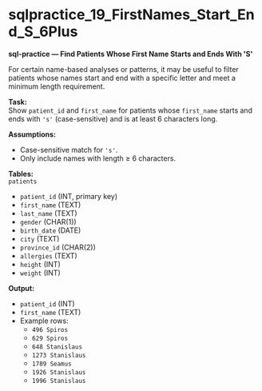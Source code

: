 # sqlpractice_19_FirstNames_Start_End_S_6Plus

**sql-practice — Find Patients Whose First Name Starts and Ends With 'S'**  

For certain name-based analyses or patterns, it may be useful to filter patients whose names start and end with a specific letter and meet a minimum length requirement.  

**Task:**  
Show `patient_id` and `first_name` for patients whose `first_name` starts and ends with `'s'` (case-sensitive) and is at least 6 characters long.  

**Assumptions:**  
- Case-sensitive match for `'s'`.  
- Only include names with length ≥ 6 characters.  

**Tables:**  
`patients`  
- `patient_id` (INT, primary key)  
- `first_name` (TEXT)  
- `last_name` (TEXT)  
- `gender` (CHAR(1))  
- `birth_date` (DATE)  
- `city` (TEXT)  
- `province_id` (CHAR(2))  
- `allergies` (TEXT)  
- `height` (INT)  
- `weight` (INT)  

**Output:**  
- `patient_id` (INT)  
- `first_name` (TEXT)  
- Example rows:  
  - `496 Spiros`  
  - `629 Spiros`  
  - `648 Stanislaus`  
  - `1273 Stanislaus`  
  - `1789 Seamus`  
  - `1926 Stanislaus`  
  - `1996 Stanislaus`  